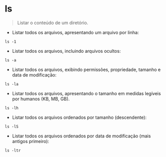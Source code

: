 # ls

> Listar o conteúdo de um diretório.

- Listar todos os arquivos, apresentando um arquivo por linha:

`ls -1`

- Listar todos os arquivos, incluindo arquivos ocultos:

`ls -a`

- Listar todos os arquivos, exibindo permissões, propriedade, tamanho e data de modificação:

`ls -la`

- Listar todos os arquivos, apresentando o tamanho em medidas legíveis por humanos (KB, MB, GB).

`ls -lh`

- Listar todos os arquivos ordenados por tamanho (descendente):

`ls -lS`

- Listar todos os arquivos ordenados por data de modificação (mais antigos primeiro):

`ls -ltr`
